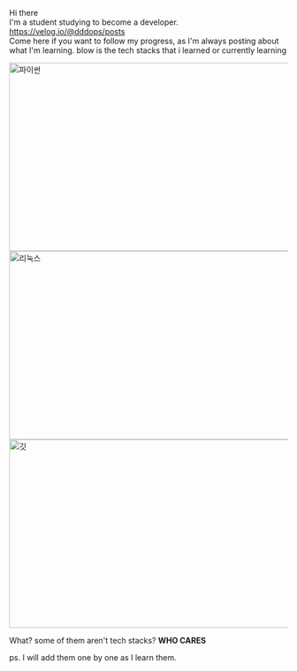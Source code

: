 Hi there <br/>
I'm a student studying to become a developer.<br/>
https://velog.io/@dddops/posts <br/>
Come here if you want to follow my progress, as I'm always posting about what I'm learning.
blow is the tech stacks that i learned or currently learning

<img width="616" height="341" alt="파이썬" src="https://github.com/user-attachments/assets/beb0b898-4292-4e13-85a2-9e32dee25a07" />
<img width="616" height="341" alt="리눅스" src="https://github.com/user-attachments/assets/70cf8517-a846-476d-9983-d30296328708" />
<img width="616" height="341" alt="깃" src="https://github.com/user-attachments/assets/9b228ac6-1b5a-4c22-9064-7f515337c75b" />

What? some of them aren't tech stacks? **WHO CARES**
<br/>

ps. I will add them one by one as I learn them.
